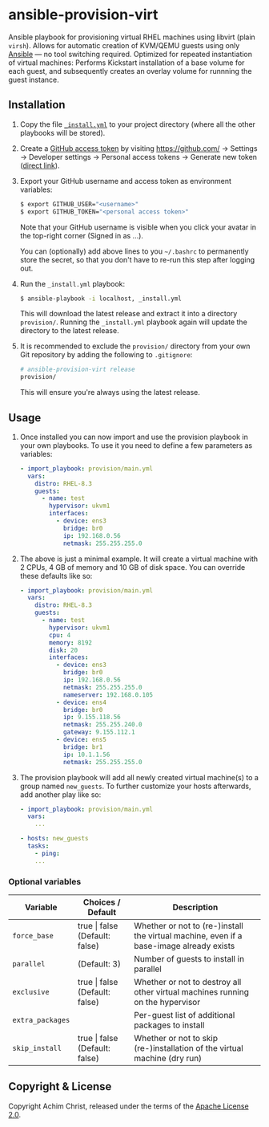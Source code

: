 # ansible-provision-virt

Ansible playbook for provisioning virtual RHEL machines using libvirt (plain `virsh`).
Allows for automatic creation of KVM/QEMU guests using only [Ansible](https://www.ansible.com/) — no tool switching required.
Optimized for repeated instantiation of virtual machines: Performs Kickstart installation of a base volume for each guest, and subsequently creates an overlay volume for runnning the guest instance.

## Installation

1.  Copy the file [`_install.yml`](_install.yml) to your project directory (where all the other playbooks will be stored).

2.  Create a [GitHub access token](https://docs.github.com/en/github/authenticating-to-github/creating-a-personal-access-token) by visiting <https://github.com/> → Settings → Developer settings → Personal access tokens → Generate new token ([direct link](https://github.com/settings/tokens/new)).

3.  Export your GitHub username and access token as environment variables:

    ```sh
    $ export GITHUB_USER="<username>"
    $ export GITHUB_TOKEN="<personal access token>"
    ```

    Note that your GitHub username is visible when you click your avatar in the top-right corner (Signed in as ...).

    You can (optionally) add above lines to you `~/.bashrc` to permanently store the secret, so that you don't have to re-run this step after logging out.

4.  Run the `_install.yml` playbook:

    ```sh
    $ ansible-playbook -i localhost, _install.yml
    ```

    This will download the latest release and extract it into a directory `provision/`. Running the `_install.yml` playbook again will update the directory to the latest release.

5.  It is recommended to exclude the `provision/` directory from your own Git repository by adding the following to `.gitignore`:

    ```sh
    # ansible-provision-virt release
    provision/
    ```

    This will ensure you're always using the latest release.

## Usage

1.  Once installed you can now import and use the provision playbook in your own playbooks. To use it you need to define a few parameters as variables:

    ```yaml
    - import_playbook: provision/main.yml
      vars:
        distro: RHEL-8.3
        guests:
          - name: test
            hypervisor: ukvm1
            interfaces:
              - device: ens3
                bridge: br0
                ip: 192.168.0.56
                netmask: 255.255.255.0
    ```

2.  The above is just a minimal example. It will create a virtual machine with 2 CPUs, 4 GB of memory and 10 GB of disk space. You can override these defaults like so:

    ```yaml
    - import_playbook: provision/main.yml
      vars:
        distro: RHEL-8.3
        guests:
          - name: test
            hypervisor: ukvm1
            cpu: 4
            memory: 8192
            disk: 20
            interfaces:
              - device: ens3
                bridge: br0
                ip: 192.168.0.56
                netmask: 255.255.255.0
                nameserver: 192.168.0.105
              - device: ens4
                bridge: br0
                ip: 9.155.118.56
                netmask: 255.255.240.0
                gateway: 9.155.112.1
              - device: ens5
                bridge: br1
                ip: 10.1.1.56
                netmask: 255.255.255.0
    ```

3.  The provision playbook will add all newly created virtual machine(s) to a group named `new_guests`. To further customize your hosts afterwards, add another play like so:

    ```yaml
    - import_playbook: provision/main.yml
      vars:
        ...

    - hosts: new_guests
      tasks:
        - ping:
        ...
    ```

### Optional variables

| Variable         | Choices / Default              | Description                                                                             |
| ---------------- | ------------------------------ | --------------------------------------------------------------------------------------- |
| `force_base`     | true \| false (Default: false) | Whether or not to (re-)install the virtual machine, even if a base-image already exists |
| `parallel`       | <integer> (Default: 3)         | Number of guests to install in parallel                                                 |
| `exclusive`      | true \| false (Default: false) | Whether or not to destroy all other virtual machines running on the hypervisor          |
| `extra_packages` | <list of strings>              | Per-guest list of additional packages to install                                        |
| `skip_install`   | true \| false (Default: false) | Whether or not to skip (re-)installation of the virtual machine (dry run)               |

## Copyright & License

Copyright Achim Christ, released under the terms of the [Apache License 2.0](LICENSE).
